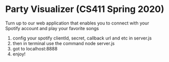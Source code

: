 # Party Visualizer (CS411 Spring 2020)

Turn up to our web application that enables you to connect with your Spotify account and play your favorite songs


1. config your spotify clientId, secret, callback url and etc in server.js
2. then in terminal use the command node server.js 
3. got to localhost:8888
4. enjoy!
